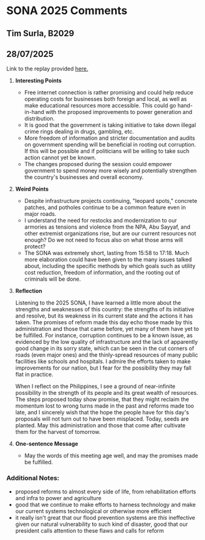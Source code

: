 # SONA 2025 Comments
## Tim Surla, B2029
## 28/07/2025

Link to the replay provided [here.](https://www.youtube.com/watch?v=AzoVnp66KqQ)

1. **Interesting Points**
    * Free internet connection is rather promising and could help reduce operating costs for businesses both foreign and local, as well as make educational resources more accessible. This could go hand-in-hand with the proposed improvements to power generation and distribution.
    * It is good that the government is taking initiative to take down illegal crime rings dealing in drugs, gambling, etc.
    * More freedom of information and stricter documentation and audits on government spending will be beneficial in rooting out corruption. If this will be possible and if politicians will be willing to take such action cannot yet be known.
    * The changes proposed during the session could empower government to spend money more wisely and potentially strengthen the country's businesses and overall economy. 
2. **Weird Points**
    * Despite infrastructure projects continuing, "leopard spots," concrete patches, and potholes continue to be a common feature even in major roads.
    * I understand the need for restocks and modernization to our armories as tensions and violence from the NPA, Abu Sayyaf, and other extremist organizations rise, but are our current resources not enough? Do we not need to focus also on what those arms will protect?
    * The SONA was extremely short, lasting from 15:58 to 17:18. Much more elaboration could have been given to the many issues talked about, including the specific methods by which goals such as utility cost reduction, freedom of information, and the rooting out of criminals will be done.
3. **Reflection**
    
    Listening to the 2025 SONA, I have learned a little more about the strengths and weaknesses of this country: the strengths of its initiative and resolve, but its weakness in its current state and the actions it has taken. The promises of reform made this day echo those made by this administration and those that came before, yet many of them have yet to be fulfilled. For instance, corruption continues to be a known issue, as evidenced by the low quality of infrastructure and the lack of apparently good change in its sorry state, which can be seen in the cut corners of roads (even major ones) and the thinly-spread resources of many public facilities like schools and hospitals. I admire the efforts taken to make improvements for our nation, but I fear for the possibility they may fall flat in practice.
    
    When I reflect on the Philippines, I see a ground of near-infinite possibility in the strength of its people and its great wealth of resources. The steps proposed today show promise, that they might reclaim the momentum lost to wrong turns made in the past and reforms made too late, and I sincerely wish that the hope the people have for this day's proposals will not turn out to have been misplaced. Today, seeds are planted. May this administration and those that come after cultivate them for the harvest of tomorrow.

4. **One-sentence Message**
    * May the words of this meeting age well, and may the promises made be fulfilled.

### Additional Notes:
* proposed reforms to almost every side of life, from rehabilitation efforts and infra to power and agriculture
* good that we continue to make efforts to harness technology and make our current systems technological or otherwise more efficient
* it really isn't great that our flood prevention systems are *this* ineffective given our natural vulnerability to such kind of disaster, good that our president calls attention to these flaws and calls for reform